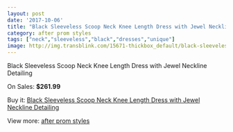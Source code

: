 ```yaml
---
layout: post
date: '2017-10-06'
title: "Black Sleeveless Scoop Neck Knee Length Dress with Jewel Neckline Detailing"
category: after prom styles
tags: ["neck","sleeveless","black","dresses","unique"]
image: http://img.transblink.com/15671-thickbox_default/black-sleeveless-scoop-neck-knee-length-dress-with-jewel-neckline-detailing.jpg
---
```

Black Sleeveless Scoop Neck Knee Length Dress with Jewel Neckline Detailing

On Sales: **$261.99**
<a href="https://www.transblink.com/en/after-prom-styles/4983-black-sleeveless-scoop-neck-knee-length-dress-with-jewel-neckline-detailing.html"><amp-img layout="responsive" width="600" height="600" src="//img.transblink.com/15671-thickbox_default/black-sleeveless-scoop-neck-knee-length-dress-with-jewel-neckline-detailing.jpg" alt="Black Sleeveless Scoop Neck Knee Length Dress with Jewel Neckline Detailing 0" /></a>
<a href="https://www.transblink.com/en/after-prom-styles/4983-black-sleeveless-scoop-neck-knee-length-dress-with-jewel-neckline-detailing.html"><amp-img layout="responsive" width="600" height="600" src="//img.transblink.com/15673-thickbox_default/black-sleeveless-scoop-neck-knee-length-dress-with-jewel-neckline-detailing.jpg" alt="Black Sleeveless Scoop Neck Knee Length Dress with Jewel Neckline Detailing 1" /></a>
<a href="https://www.transblink.com/en/after-prom-styles/4983-black-sleeveless-scoop-neck-knee-length-dress-with-jewel-neckline-detailing.html"><amp-img layout="responsive" width="600" height="600" src="//img.transblink.com/15672-thickbox_default/black-sleeveless-scoop-neck-knee-length-dress-with-jewel-neckline-detailing.jpg" alt="Black Sleeveless Scoop Neck Knee Length Dress with Jewel Neckline Detailing 2" /></a>

Buy it: [Black Sleeveless Scoop Neck Knee Length Dress with Jewel Neckline Detailing](https://www.transblink.com/en/after-prom-styles/4983-black-sleeveless-scoop-neck-knee-length-dress-with-jewel-neckline-detailing.html "Black Sleeveless Scoop Neck Knee Length Dress with Jewel Neckline Detailing")

View more: [after prom styles](https://www.transblink.com/en/55-after-prom-styles "after prom styles")